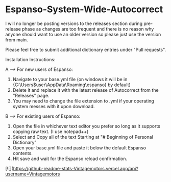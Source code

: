 # Espanso-System-Wide-Autocorrect 

I will no longer be posting versions to the releases section during pre-release phase as changes are too frequent and there is no reason why anyone should want to use an older version so please just use the version from main. 

Please feel free to submit additional dictionary entries under "Pull requests". 

Installation Instructions: 

A -->  For new users of Espanso: 
1. Navigate to your base.yml file (on windows it will be in {C:\Users\$user\AppData\Roaming\espanso} by default) 
2. Delete it and replace it with the latest release of Autocorrect from the "Releases" page. 
3. You may need to change the file extension to .yml if your operating system messes with it upon download. 


B -->  For existing users of Espanso: 
1. Open the file in whichever text editor you prefer so long as it supports copying raw text. (I use notepad++) 
2. Select and Copy all of the text Starting at "# Beginning of Personal Dictionary" 
5. Open your base.yml file and paste it below the default Espanso contents. 
6. Hit save and wait for the Espanso reload confirmation. 


[![](https://github-readme-stats-Vintagemotors.vercel.app/api?username=Vintagemotors
